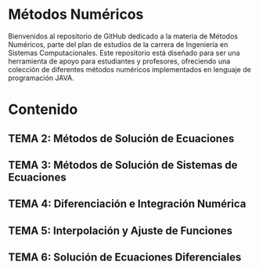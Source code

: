 # Métodos Numéricos

Bienvenidos al repositorio de GitHub dedicado a la materia de Métodos Numéricos, parte del plan de estudios de la carrera de Ingeniería en Sistemas Computacionales. Este repositorio está diseñado para ser una herramienta de apoyo para estudiantes y profesores, ofreciendo una colección de diferentes métodos numéricos implementados en lenguaje de programación JAVA. 

# Contenido

## TEMA 2: Métodos de Solución de Ecuaciones

## TEMA 3: Métodos de Solución de Sistemas de Ecuaciones

## TEMA 4: Diferenciación e Integración Numérica

## TEMA 5: Interpolación y Ajuste de Funciones

## TEMA 6: Solución de Ecuaciones Diferenciales
